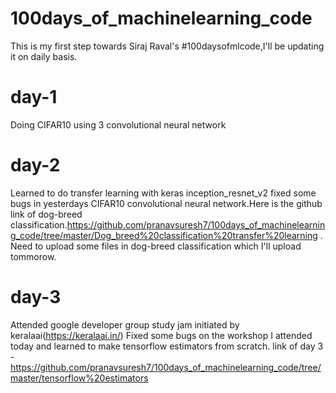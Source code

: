 # 100days_of_machinelearning_code
This is my first step towards Siraj Raval's #100daysofmlcode,I'll be updating it on daily basis. 
# day-1 
Doing CIFAR10 using 3 convolutional neural network
# day-2
Learned to do transfer learning with keras inception_resnet_v2 fixed some bugs in yesterdays CIFAR10 convolutional neural network.Here is the github link of dog-breed classification.https://github.com/pranavsuresh7/100days_of_machinelearning_code/tree/master/Dog_breed%20classification%20transfer%20learning . Need to upload some files in dog-breed classification which I'll upload tommorow.
# day-3 
Attended google developer group study jam initiated by keralaai(https://keralaai.in/)
Fixed some bugs on the workshop I attended today and learned to make tensorflow estimators from scratch.
link of day 3 - https://github.com/pranavsuresh7/100days_of_machinelearning_code/tree/master/tensorflow%20estimators
